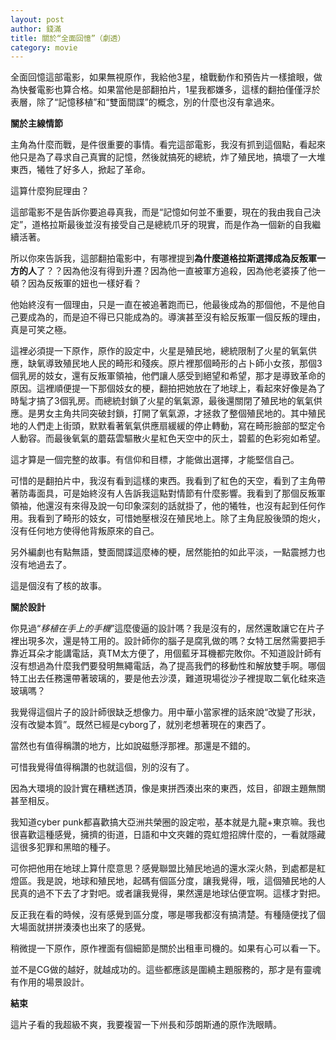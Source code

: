 ```yaml
---
layout: post
author: 錢滿
title: 關於“全面回憶”（劇透）
category: movie
---
```

全面回憶這部電影，如果無視原作，我給他3星，槍戰動作和預告片一樣搶眼，做為快餐電影也算合格。如果當他是部翻拍片，1星我都嫌多，這樣的翻拍僅僅浮於表層，除了“記憶移植”和“雙面間諜”的概念，別的什麼也沒有拿過來。

**關於主線情節**

主角為什麼而戰，是件很重要的事情。看完這部電影，我沒有抓到這個點，看起來他只是為了尋求自己真實的記憶，然後就搞死的總統，炸了殖民地，搞壞了一大堆東西，犧牲了好多人，掀起了革命。

這算什麼狗屁理由？

這部電影不是告訴你要追尋真我，而是“記憶如何並不重要，現在的我由我自己決定”，道格拉斯最後並沒有接受自己是總統爪牙的現實，而是作為一個新的自我繼續活著。

所以你來告訴我，這部翻拍電影中，有哪裡提到**為什麼道格拉斯選擇成為反叛軍一方的人**了？？因為他沒有得到升遷？因為他一直被軍方追殺，因為他老婆揍了他一頓？因為反叛軍的妞也一樣好看？

他始終沒有一個理由，只是一直在被追著跑而已，他最後成為的那個他，不是他自己要成為的，而是迫不得已只能成為的。導演甚至沒有給反叛軍一個反叛的理由，真是可笑之極。

這裡必須提一下原作，原作的設定中，火星是殖民地，總統限制了火星的氧氣供應，缺氧導致殖民地人民的畸形和殘疾。原片裡那個畸形的占卜師小女孩，那個3個乳房的妓女，還有反叛軍領袖，他們讓人感受到絕望和希望，那才是導致革命的原因。這裡順便提一下那個妓女的梗，翻拍把她放在了地球上，看起來好像是為了時髦才搞了3個乳房。而總統封鎖了火星的氧氣源，最後還關閉了殖民地的氧氣供應。是男女主角共同突破封鎖，打開了氧氣源，才拯救了整個殖民地的。其中殖民地的人們走上街頭，默默看著氧氣供應扇緩緩的停止轉動，寫在畸形臉部的堅定令人動容。而最後氧氣的蘑菇雲驅散火星紅色天空中的灰土，碧藍的色彩宛如希望。

這才算是一個完整的故事。有信仰和目標，才能做出選擇，才能堅信自己。

可惜的是翻拍片中，我沒有看到這樣的東西。我看到了紅色的天空，看到了主角帶著防毒面具，可是始終沒有人告訴我這點對情節有什麼影響。我看到了那個反叛軍領袖，他還沒有來得及說一句印象深刻的話就掛了，他的犧牲，也沒有起到任何作用。我看到了畸形的妓女，可惜她壓根沒在殖民地上。除了主角屁股後頭的炮火，沒有任何地方使得他背叛原來的自己。

另外編劇也有點無語，雙面間諜這麼棒的梗，居然能拍的如此平淡，一點震撼力也沒有地過去了。

這是個沒有了核的故事。

**關於設計**

你見過“*移植在手上的手機*”這麼傻逼的設計嗎？我是沒有的，居然還敢讓它在片子裡出現多次，還是特工用的。設計師你的腦子是腐乳做的嗎？女特工居然需要把手靠近耳朵才能講電話，真TM太方便了，用個藍牙耳機都完敗你。不知道設計師有沒有想過為什麼我們要發明無繩電話，為了提高我們的移動性和解放雙手啊。哪個特工出去任務還帶著玻璃的，要是他去沙漠，難道現場從沙子裡提取二氧化硅來造玻璃嗎？

我覺得這個片子的設計師很缺乏想像力。用中華小當家裡的話來說“改變了形狀，沒有改變本質”。既然已經是cyborg了，就別老想著現在的東西了。

當然也有值得稱讚的地方，比如說磁懸浮那裡。那還是不錯的。

可惜我覺得值得稱讚的也就這個，別的沒有了。

因為大環境的設計實在糟糕透頂，像是東拼西湊出來的東西，炫目，卻跟主題無關甚至相反。

我知道cyber punk都喜歡搞大亞洲共榮圈的設定啦，基本就是九龍+東京嘛。我也很喜歡這種感覺，擁擠的街道，日語和中文夾雜的霓虹燈招牌什麼的，一看就隱藏這很多犯罪和黑暗的種子。

可你把他用在地球上算什麼意思？感覺聯盟比殖民地過的還水深火熱，到處都是紅燈區。我是說，地球和殖民地，起碼有個區分度，讓我覺得，哦，這個殖民地的人民真的過不下去了才對吧。或者讓我覺得，果然還是地球佔便宜啊。這樣才對把。

反正我在看的時候，沒有感覺到區分度，哪是哪我都沒有搞清楚。有種隨便找了個大場面就拼拼湊湊也出來了的感覺。

稍微提一下原作，原作裡面有個細節是關於出租車司機的。如果有心可以看一下。

並不是CG做的越好，就越成功的。這些都應該是圍繞主題服務的，那才是有靈魂有作用的場景設計。

**結束**

這片子看的我超級不爽，我要複習一下州長和莎朗斯通的原作洗眼睛。